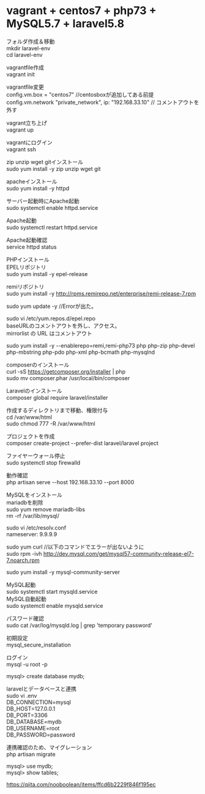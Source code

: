 # vagrant + centos7 + php73 + MySQL5.7 + laravel5.8 
  
フォルダ作成＆移動  
mkdir laravel-env   
cd laravel-env  

vagrantfile作成  
vagrant init  
  
vagrantfile変更  
config.vm.box = "centos7" //centosboxが追加してある前提  
config.vm.network "private_network", ip: "192.168.33.10" // コメントアウトを外す  
  
vagrant立ち上げ  
vagrant up  
  
vagrantにログイン  
vagrant ssh  
  
zip unzip wget gitインストール  
sudo yum install -y zip unzip wget git  
  
apacheインストール  
  sudo yum install -y httpd  
  
  サーバー起動時にApache起動  
  sudo systemctl enable httpd.service  
    
  Apache起動  
  sudo systemctl restart httpd.service  
    
  Apache起動確認  
  service httpd status  

PHPインストール  
  EPELリポジトリ  
  sudo yum install -y epel-release  
  
  remiリポジトリ  
  sudo yum install -y http://rpms.remirepo.net/enterprise/remi-release-7.rpm  
    
  sudo yum update -y //Errorが出た。   
    
  sudo vi /etc/yum.repos.d/epel.repo   
  baseURLのコメントアウトを外し、アクセス。  
  mirrorlist の URL はコメントアウト  
     
  sudo yum install -y --enablerepo=remi,remi-php73 php php-zip php-devel php-mbstring php-pdo php-xml php-bcmath php-mysqlnd  
    
composerのインストール  
  curl -sS https://getcomposer.org/installer | php  
  sudo mv composer.phar /usr/local/bin/composer  
  
Laravelのインストール  
  composer global require laravel/installer  
  
作成するディレクトリまで移動、権限付与  
cd /var/www/html   
sudo chmod 777 -R /var/www/html  
   
プロジェクトを作成  
composer create-project --prefer-dist laravel/laravel project  

ファイヤーウォール停止  
sudo systemctl stop firewalld  
  
動作確認  
php artisan serve --host 192.168.33.10 --port 8000  

MySQLをインストール  
  mariadbを削除  
  sudo yum remove mariadb-libs  
  rm -rf /var/lib/mysql/  
   
  sudo vi /etc/resolv.conf  
  nameserver: 9.9.9.9  
  
  sudo yum curl //以下のコマンドでエラーが出ないように  
  sudo rpm -ivh http://dev.mysql.com/get/mysql57-community-release-el7-7.noarch.rpm  
    
  sudo yum install -y mysql-community-server    
  
  MySQL起動  
  sudo systemctl start mysqld.service   
  MySQL自動起動  
  sudo systemctl enable mysqld.service  
  
  パスワード確認  
  sudo cat /var/log/mysqld.log | grep 'temporary password'  
  
  初期設定  
  mysql_secure_installation  
  
  ログイン  
  mysql -u root -p  
 
  mysql> create database mydb;    

  laravelとデータベースと連携  
  sudo vi .env  
  DB_CONNECTION=mysql  
  DB_HOST=127.0.0.1  
  DB_PORT=3306  
  DB_DATABASE=mydb  
  DB_USERNAME=root  
  DB_PASSWORD=password  
  
  連携確認のため、マイグレーション  
  php artisan migrate  
  
  mysql> use mydb;  
  mysql> show tables;  
  


  

https://qiita.com/nooboolean/items/ffcd6b2229f846f195ec
